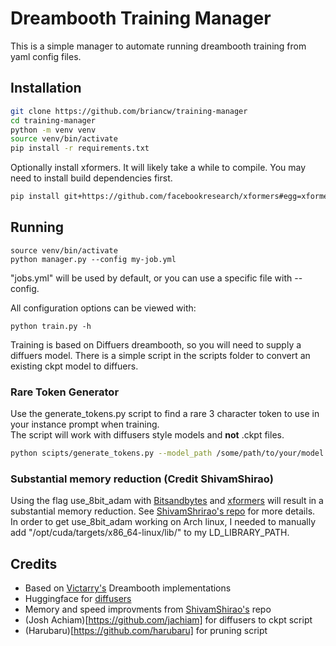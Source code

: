 # Dreambooth Training Manager
This is a simple manager to automate running dreambooth training from yaml config files.

## Installation
```bash
git clone https://github.com/briancw/training-manager
cd training-manager
python -m venv venv
source venv/bin/activate
pip install -r requirements.txt
```
Optionally install xformers. It will likely take a while to compile. You may need to install build dependencies first.
```bash
pip install git+https://github.com/facebookresearch/xformers#egg=xformers
```

## Running
```
source venv/bin/activate
python manager.py --config my-job.yml
```

"jobs.yml" will be used by default, or you can use a specific file with --config.<br>

All configuration options can be viewed with:
```
python train.py -h
```

Training is based on Diffuers dreambooth, so you will need to supply a diffuers model. There is a simple script in the scripts folder to convert an existing ckpt model to diffuers.

### Rare Token Generator
Use the generate_tokens.py script to find a rare 3 character token to use in your instance prompt when training.<br>
The script will work with diffusers style models and **not** .ckpt files.
```bash
python scipts/generate_tokens.py --model_path /some/path/to/your/model
```

### Substantial memory reduction (Credit ShivamShirao)
Using the flag use_8bit_adam with [Bitsandbytes](https://github.com/TimDettmers/bitsandbytes) and [xformers](https://github.com/facebookresearch/xformers) will result in a substantial memory reduction. See [ShivamShrirao's repo](https://github.com/ShivamShrirao/diffusers/tree/main/examples/dreambooth) for more details.<br>
In order to get use_8bit_adam working on Arch linux, I needed to manually add "/opt/cuda/targets/x86_64-linux/lib/" to my LD_LIBRARY_PATH.<br>

## Credits
- Based on [Victarry's](https://github.com/ShivamShrirao/diffusers/tree/main/examples/dreambooth) Dreambooth implementations
- Huggingface for [diffusers](https://github.com/huggingface/diffusers)
- Memory and speed improvments from [ShivamShirao's](https://github.com/ShivamShrirao/diffusers/tree/main/examples/dreambooth) repo
- (Josh Achiam)[https://github.com/jachiam] for diffusers to ckpt script
- (Harubaru)[https://github.com/harubaru] for pruning script
